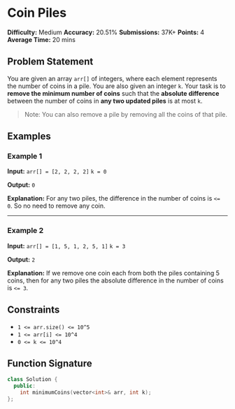 # Coin Piles

**Difficulty:** Medium
**Accuracy:** 20.51%
**Submissions:** 37K+
**Points:** 4
**Average Time:** 20 mins

## Problem Statement

You are given an array `arr[]` of integers, where each element represents the number of coins in a pile. You are also given an integer `k`.
Your task is to **remove the minimum number of coins** such that the **absolute difference** between the number of coins in **any two updated piles** is at most `k`.

> Note: You can also remove a pile by removing all the coins of that pile.

## Examples

### Example 1

**Input:**
`arr[] = [2, 2, 2, 2]`
`k = 0`

**Output:**
`0`

**Explanation:**
For any two piles, the difference in the number of coins is `<= 0`. So no need to remove any coin.

---

### Example 2

**Input:**
`arr[] = [1, 5, 1, 2, 5, 1]`
`k = 3`

**Output:**
`2`

**Explanation:**
If we remove one coin each from both the piles containing 5 coins, then for any two piles the absolute difference in the number of coins is `<= 3`.

## Constraints

* `1 <= arr.size() <= 10^5`
* `1 <= arr[i] <= 10^4`
* `0 <= k <= 10^4`

## Function Signature

```cpp
class Solution {
  public:
    int minimumCoins(vector<int>& arr, int k);
};
```
